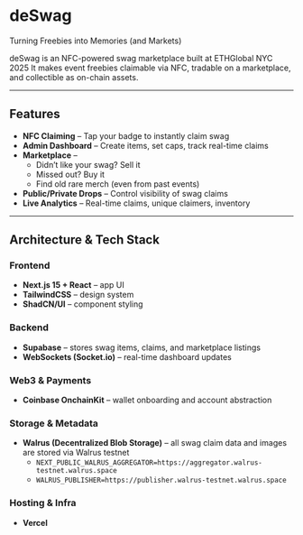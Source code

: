 # deSwag

Turning Freebies into Memories (and Markets)

deSwag is an NFC-powered swag marketplace built at ETHGlobal NYC 2025
It makes event freebies claimable via NFC, tradable on a marketplace, and collectible as on-chain assets.

---

## Features  
- **NFC Claiming** – Tap your badge to instantly claim swag  
- **Admin Dashboard** – Create items, set caps, track real-time claims  
- **Marketplace** –  
  - Didn’t like your swag? Sell it  
  - Missed out? Buy it  
  - Find old rare merch (even from past events)  
- **Public/Private Drops** – Control visibility of swag claims  
- **Live Analytics** – Real-time claims, unique claimers, inventory  

---

## Architecture & Tech Stack  

### Frontend  
- **Next.js 15 + React** – app UI  
- **TailwindCSS** – design system  
- **ShadCN/UI** – component styling  

### Backend   
- **Supabase** – stores swag items, claims, and marketplace listings  
- **WebSockets (Socket.io)** – real-time dashboard updates  

### Web3 & Payments  
- **Coinbase OnchainKit** – wallet onboarding and account abstraction 

### Storage & Metadata  
- **Walrus (Decentralized Blob Storage)** – all swag claim data and images are stored via Walrus testnet  
  - `NEXT_PUBLIC_WALRUS_AGGREGATOR=https://aggregator.walrus-testnet.walrus.space`  
  - `WALRUS_PUBLISHER=https://publisher.walrus-testnet.walrus.space`  

### Hosting & Infra  
- **Vercel**
